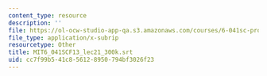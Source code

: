 ```yaml
---
content_type: resource
description: ''
file: https://ol-ocw-studio-app-qa.s3.amazonaws.com/courses/6-041sc-probabilistic-systems-analysis-and-applied-probability-fall-2013/cc7f99b541c856128950794bf3026f23_MIT6_041SCF13_lec21_300k.vtt
file_type: application/x-subrip
resourcetype: Other
title: MIT6_041SCF13_lec21_300k.srt
uid: cc7f99b5-41c8-5612-8950-794bf3026f23
---
```

